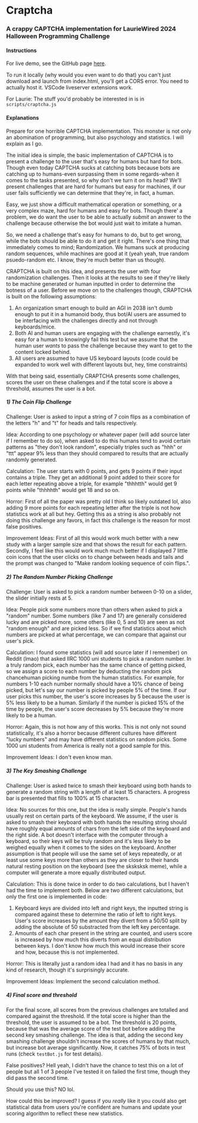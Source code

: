 # Craptcha

### A crappy CAPTCHA implementation for LaurieWired 2024 Halloween Programming Challenge

#### Instructions

For live demo, see the GitHub page [here](https://).

To run it locally (why would you even want to do that) you can't just download and launch from index.html, you'll get a CORS error. You need to actually host it. VSCode liveserver extensions work.

For Laurie: The stuff you'd probably be interested in is in `scripts/craptcha.js`

#### Explanations

Prepare for one horrible CAPTCHA implementation. This monster is not only an abomination of programming, but also psychology and statistics. I will explain as I go.

The initial idea is simple, the basic implementation of CAPTCHA is to present a challenge to the user that's easy for humans but hard for bots. Though even today CAPTCHA sucks at catching bots because bots are catching up to humans-even surpassing them in some regards-when it comes to the tasks presented, so why don't we turn it on its head? We'll present challenges that are hard for humans but easy for machines, if our user fails sufficiently we can determine that they're, in fact, a human.

Easy, we just show a difficult mathematical operation or something, or a very complex maze, hard for humans and easy for bots. Though there' a problem, we do want the user to be able to actually *submit* an answer to the challenge because otherwise the bot would just wait to imitate a human.

So, we need a challenge that's easy for humans to do, but to get wrong, while the bots should be able to do it and get it right. There's one thing that immediately comes to mind; Randomization. We humans suck at producing random sequences, while machines are good at it (yeah yeah, true random psuedo-random etc. I know, they're much better than us though).

CRAPTCHA is built on this idea, and presents the user with four randomization challenges. Then it looks at the results to see if they're likely to be machine generated or human inputted in order to determine the botness of a user. Before we move on to the challenges though, CRAPTCHA is built on the following assumptions:

1. An organization smart enough to build an AGI in 2038 isn't dumb enough to put it in a humanoid body, thus bot/AI users are assumed to be interfacing with the challenges directly and not through keyboards/mice.
2. Both AI and human users are engaging with the challenge earnestly, it's easy for a human to knowingly fail this test but we assume that the human user *wants* to pass the challenge because they want to get to the content locked behind.
3. All users are assumed to have US keyboard layouts (code could be expanded to work well with different layouts but, hey, time constraints)

With that being said, essentially CRAPTCHA presents some challenges, scores the user on these challenges and if the total score is above a threshold, assumes the user is a bot.

##### 1) The Coin Flip Challenge

Challenge: User is asked to input a string of 7 coin flips as a combination of the letters "h" and "t" for heads and tails respectively.

Idea: According to one psychology or whatever paper (will add source later if I remember to do so), when asked to do this humans tend to avoid certain patterns as "they don't look random", especially triples such as "hhh" or "ttt" appear 9% less than they should compared to results that are actually randomly generated.

Calculation: The user starts with 0 points, and gets 9 points if their input contains a triple. They get an additional 9 point added to their score for each letter repeating above a triple, for example "thhhtth" would get 9 points while "thhhhth" would get 18 and so on.

Horror: First of all the paper was pretty old I think so likely outdated lol, also adding 9 more points for each repeating letter after the triple is not how statistics work at all but hey. Getting this as a string is also probably not doing this challenge any favors, in fact this challenge is the reason for most false positives.

Improvement Ideas: First of all this would work much better with a new study with a larger sample size and that shows the result for each pattern. Secondly, I feel like this would work much much better if I displayed 7 little coin icons that the user clicks on to change between heads and tails and the prompt was changed to "Make random looking sequence of coin flips.".

##### 2) The Random Number Picking Challenge

Challenge: User is asked to pick a random number between 0-10 on a slider, the slider initially rests at 5.

Idea: People pick some numbers more than others when asked to pick a "random" number. Some numbers (like 7 and 17) are generally considered lucky and are picked more, some others (like 0, 5 and 10) are seen as not "random enough" and are picked less. So if we find statistics about which numbers are picked at what percentage, we can compare that against our user's pick.

Calculation: I found some statistics (will add source later if I remember) on Reddit (lmao) that asked IIRC 1000 uni students to pick a random number. In a truly random pick, each number has the same chance of getting picked, so we assign a score to each number by deducting the random pick chancehuman picking numbe from the human statistics. For example, for numbers 1-10 each number normally should have a 10% chance of being picked, but let's say our number is picked by people 5% of the time. If our user picks this number, the user's score increases by 5 because the user is 5% less likely to be a human. Similarly if the number is picked 15% of the time by people, the user's score decreases by 5% because they're more likely to be a human.

Horror: Again, this is not how any of this works. This is not only not sound statistically, it's also a horror because different cultures have different "lucky numbers" and may have different statistics on random picks. Some 1000 uni students from America is really not a good sample for this.

Improvement Ideas: I don't even know man.

##### 3) The Key Smashing Challenge

Challenge: User is asked twice to smash their keyboard using both hands to generate a random string with a length of at least 15 characters. A progress bar is presented that fills to 100% at 15 characters.

Idea: No sources for this one, but the idea is really simple. People's hands usually rest on certain parts of the keyboard. We assume, if the user is asked to smash their keyboard with both hands the resulting string should have roughly equal amounts of chars from the left side of the keyboard and the right side. A bot doesn't interface with the computer through a keyboard, so their keys will be truly random and it's less likely to be weighed equally when it comes to the sides on the keyboard. Another assumption is that people will use the same set of keys repeatedly, or at least use some keys more than others as they are closer to their hands natural resting position on the keyboard (see the sksksksk meme), while a computer will generate a more equally distributed output.

Calculation: This is done twice in order to do two calculations, but I haven't had the time to implement both. Below are two different calculations, but only the first one is implemented in code:

1. Keyboard keys are divided into left and right keys, the inputted string is compared against these to determine the ratio of left to right keys. User's score increases by the amount they divert from a 50/50 split by adding the absolute of 50 substracted from the left key percentage.
2. Amounts of each char present in the string are counted, and users score is increased by how much this diverts from an equal distribution between keys. I don't know how much this would increase their score and how, because this is not implemented.

Horror: This is literally just a random idea I had and it has no basis in any kind of research, though it's surprisingly accurate.

Improvement Ideas: Implement the second calculation method.

##### 4) Final score and threshold

For the final score, all scores from the previous challenges are totalled and compared against the threshold. If the total score is higher than the threshold, the user is assumed to be a bot. The threshold is 20 points, because that was the average score of the test bot before adding the second key smashing challenge. The idea is that, adding the second key smashing challenge shouldn't increase the scores of humans by that much, but increase bot average significantly. Now, it catches 75% of bots in test runs (check `testBot.js` for test details).

False positives? Hell yeah, I didn't have the chance to test this on a lot of people but all 1 of 3 people I've tested it on failed the first time, though they did pass the second time.

Should you use this? NO lol.

How could this be improved? I guess if you *really* like it you could also get statistical data from users you're confident are humans and update your scoring algorithm to reflect these new statistics.
